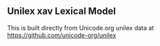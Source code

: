 Unilex xav Lexical Model
----------------------

This is built directly from Unicode.org unilex data at
https://github.com/unicode-org/unilex
